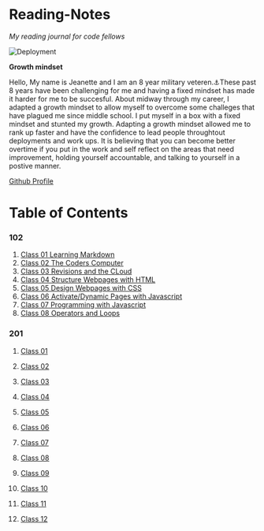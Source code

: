 # Reading-Notes

*My reading journal for code fellows*

![Deployment](https://i.imgur.com/M7Zr2rc.jpeg)

**Growth mindset**

 Hello, My name is Jeanette and I am an 8 year military veteren.⚓These past 8 years have been challenging for me and having a fixed mindset has made it harder for me to be succesful. About midway through my career, I adapted a growth mindset to allow myself to overcome some challeges that have plagued me since middle school. I put myself in a box with a fixed mindset and stunted my growth. Adapting a growth mindset allowed me to rank up faster and have the confidence to lead people throughtout deployments and work ups. It is believing that you can become better overtime if you put in the work and self reflect on the areas that need improvement, holding yourself accountable, and talking to yourself in a postive manner.

[Github Profile](https://github.com/JCLEYVA)

# Table of Contents

### 102

1. [Class 01 Learning Markdown](https://jcleyva.github.io/reading-notes/class102/class1b)
2. [Class 02 The Coders Computer](https://jcleyva.github.io/reading-notes/class102/class2)
3. [Class 03 Revisions and the CLoud](https://jcleyva.github.io/reading-notes/class102/class03Revisionsandtheclous)
4. [Class 04 Structure Webpages with HTML](https://jcleyva.github.io/reading-notes/class102/class04)
5. [Class 05 Design Webpages with CSS](https://jcleyva.github.io/reading-notes/class102/class05)
6. [Class 06 Activate/Dynamic Pages with Javascript](https://jcleyva.github.io/reading-notes/class102/class06)
7. [Class 07 Programming with Javascript](https://jcleyva.github.io/reading-notes/class102/class07)
8. [Class 08 Operators and Loops](https://jcleyva.github.io/reading-notes/class102/class08)

### 201

1. [Class 01](https://jcleyva.github.io/reading-notes/class1b)
2. [Class 02](https://jcleyva.github.io/reading-notes/class1)
3. [Class 03](https://jcleyva.github.io/reading-notes/class03Revisionsandtheclous)
4. [Class 04]()
5. [Class 05]()
6. [Class 06]()
7. [Class 07]()
8. [Class 08]()
9. [Class 09]()

10. [Class 10]()
11. [Class 11]()
12. [Class 12]()
